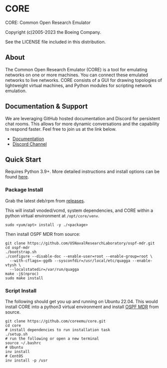 # CORE

CORE: Common Open Research Emulator

Copyright (c)2005-2023 the Boeing Company.

See the LICENSE file included in this distribution.

## About

The Common Open Research Emulator (CORE) is a tool for emulating
networks on one or more machines. You can connect these emulated
networks to live networks. CORE consists of a GUI for drawing
topologies of lightweight virtual machines, and Python modules for
scripting network emulation.

## Documentation & Support

We are leveraging GitHub hosted documentation and Discord for persistent
chat rooms. This allows for more dynamic conversations and the
capability to respond faster. Feel free to join us at the link below.

* [Documentation](https://coreemu.github.io/core/)
* [Discord Channel](https://discord.gg/AKd7kmP)

## Quick Start

Requires Python 3.9+. More detailed instructions and install options can be found
[here](https://coreemu.github.io/core/install.html).

### Package Install

Grab the latest deb/rpm from [releases](https://github.com/coreemu/core/releases).

This will install vnoded/vcmd, system dependencies, and CORE within a python
virtual environment at `/opt/core/venv`.

```shell
sudo <yum/apt> install -y ./<package>
```

Then install OSPF MDR from source:

```shell
git clone https://github.com/USNavalResearchLaboratory/ospf-mdr.git
cd ospf-mdr
./bootstrap.sh
./configure --disable-doc --enable-user=root --enable-group=root \
  --with-cflags=-ggdb --sysconfdir=/usr/local/etc/quagga --enable-vtysh \
  --localstatedir=/var/run/quagga
make -j$(nproc)
sudo make install
```

### Script Install

The following should get you up and running on Ubuntu 22.04. This would
install CORE into a python3 virtual environment and install
[OSPF MDR](https://github.com/USNavalResearchLaboratory/ospf-mdr) from source.

```shell
git clone https://github.com/coreemu/core.git
cd core
# install dependencies to run installation task
./setup.sh
# run the following or open a new terminal
source ~/.bashrc
# Ubuntu
inv install
# CentOS
inv install -p /usr
```
